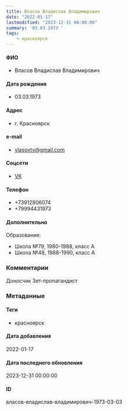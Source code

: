 ```yaml
---
title: Власов Владислав Владимирович
date: "2022-01-17"
lastmodified: "2023-12-31 00:00:00"
summary: '03.03.1973 '
tags: 
    - красноярск
---
```

<!--# pp1-->
<!--## Фигурант-->
<!--### Личные данные-->
#### ФИО
- Власов Владислав Владимирович
#### Дата рождения
- 03.03.1973
#### Адрес
- г. Красноярск
#### e-mail
- vlasovtv@gmail.com
#### Соцсети
- [VK](https://vk.com/id2772546 (vlasovtv))
#### Телефон
- +73912806074
- +79994431973
#### Дополнительно
Образование:
- Школа №79, 1980-1988, класс А
- Школа №48, 1988-1990, класс А
### Комментарии
Доносчик
Зет-пропагандист
### Метаданные
#### Теги
- красноярск
#### Дата добавления
2022-01-17
#### Дата последнего обновления
2023-12-31 00:00:00
#### ID
власов-владислав-владимирович-1973-03-03
<!--## END;-->
